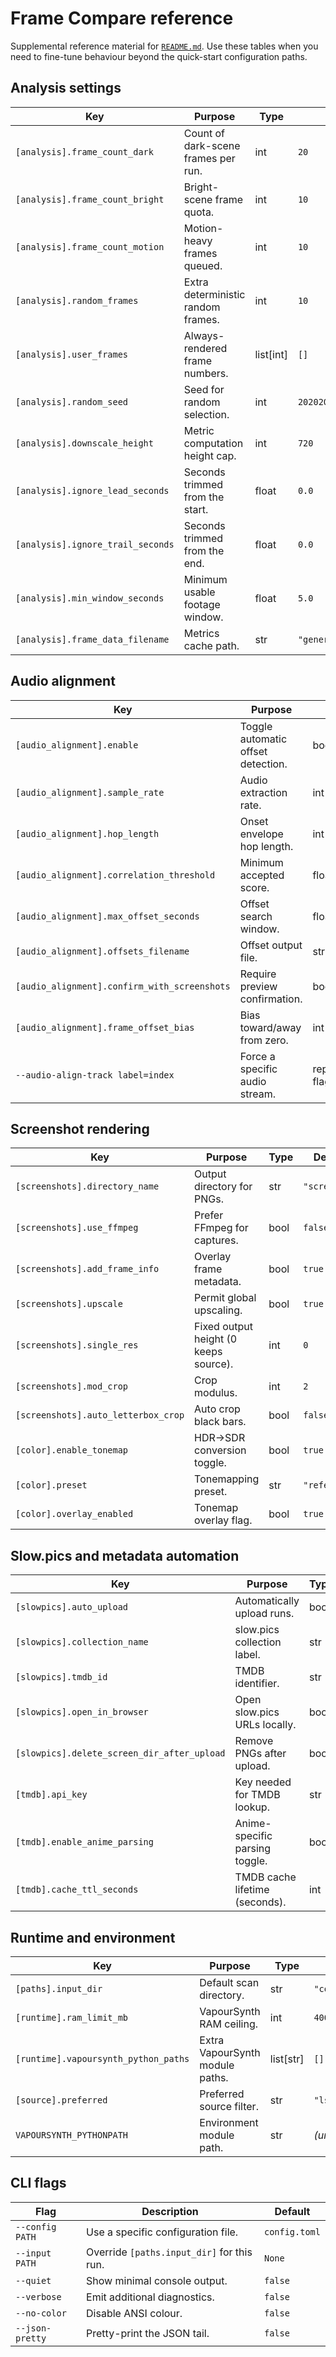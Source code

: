 # Frame Compare reference

Supplemental reference material for [`README.md`](../README.md).
Use these tables when you need to fine-tune behaviour beyond the
quick-start configuration paths.

## Analysis settings

<!-- markdownlint-disable MD013 -->
| Key | Purpose | Type | Default |
| --- | --- | --- | --- |
| `[analysis].frame_count_dark` | Count of dark-scene frames per run. | int | `20` |
| `[analysis].frame_count_bright` | Bright-scene frame quota. | int | `10` |
| `[analysis].frame_count_motion` | Motion-heavy frames queued. | int | `10` |
| `[analysis].random_frames` | Extra deterministic random frames. | int | `10` |
| `[analysis].user_frames` | Always-rendered frame numbers. | list[int] | `[]` |
| `[analysis].random_seed` | Seed for random selection. | int | `20202020` |
| `[analysis].downscale_height` | Metric computation height cap. | int | `720` |
| `[analysis].ignore_lead_seconds` | Seconds trimmed from the start. | float | `0.0` |
| `[analysis].ignore_trail_seconds` | Seconds trimmed from the end. | float | `0.0` |
| `[analysis].min_window_seconds` | Minimum usable footage window. | float | `5.0` |
| `[analysis].frame_data_filename` | Metrics cache path. | str | `"generated.compframes"` |
<!-- markdownlint-restore -->

## Audio alignment

<!-- markdownlint-disable MD013 -->
| Key | Purpose | Type | Default |
| --- | --- | --- | --- |
| `[audio_alignment].enable` | Toggle automatic offset detection. | bool | `false` |
| `[audio_alignment].sample_rate` | Audio extraction rate. | int | `16000` |
| `[audio_alignment].hop_length` | Onset envelope hop length. | int | `512` |
| `[audio_alignment].correlation_threshold` | Minimum accepted score. | float | `0.55` |
| `[audio_alignment].max_offset_seconds` | Offset search window. | float | `12.0` |
| `[audio_alignment].offsets_filename` | Offset output file. | str | `"generated.audio_offsets.toml"` |
| `[audio_alignment].confirm_with_screenshots` | Require preview confirmation. | bool | `true` |
| `[audio_alignment].frame_offset_bias` | Bias toward/away from zero. | int | `1` |
| `--audio-align-track label=index` | Force a specific audio stream. | repeatable flag | `None` |
<!-- markdownlint-restore -->

## Screenshot rendering

<!-- markdownlint-disable MD013 -->
| Key | Purpose | Type | Default |
| --- | --- | --- | --- |
| `[screenshots].directory_name` | Output directory for PNGs. | str | `"screens"` |
| `[screenshots].use_ffmpeg` | Prefer FFmpeg for captures. | bool | `false` |
| `[screenshots].add_frame_info` | Overlay frame metadata. | bool | `true` |
| `[screenshots].upscale` | Permit global upscaling. | bool | `true` |
| `[screenshots].single_res` | Fixed output height (0 keeps source). | int | `0` |
| `[screenshots].mod_crop` | Crop modulus. | int | `2` |
| `[screenshots].auto_letterbox_crop` | Auto crop black bars. | bool | `false` |
| `[color].enable_tonemap` | HDR→SDR conversion toggle. | bool | `true` |
| `[color].preset` | Tonemapping preset. | str | `"reference"` |
| `[color].overlay_enabled` | Tonemap overlay flag. | bool | `true` |
<!-- markdownlint-restore -->

## Slow.pics and metadata automation

<!-- markdownlint-disable MD013 -->
| Key | Purpose | Type | Default |
| --- | --- | --- | --- |
| `[slowpics].auto_upload` | Automatically upload runs. | bool | `true` |
| `[slowpics].collection_name` | slow.pics collection label. | str | `""` |
| `[slowpics].tmdb_id` | TMDB identifier. | str | `""` |
| `[slowpics].open_in_browser` | Open slow.pics URLs locally. | bool | `true` |
| `[slowpics].delete_screen_dir_after_upload` | Remove PNGs after upload. | bool | `true` |
| `[tmdb].api_key` | Key needed for TMDB lookup. | str | `""` |
| `[tmdb].enable_anime_parsing` | Anime-specific parsing toggle. | bool | `true` |
| `[tmdb].cache_ttl_seconds` | TMDB cache lifetime (seconds). | int | `86400` |
<!-- markdownlint-restore -->

## Runtime and environment

<!-- markdownlint-disable MD013 -->
| Key | Purpose | Type | Default |
| --- | --- | --- | --- |
| `[paths].input_dir` | Default scan directory. | str | `"comparison_videos"` |
| `[runtime].ram_limit_mb` | VapourSynth RAM ceiling. | int | `4000` |
| `[runtime].vapoursynth_python_paths` | Extra VapourSynth module paths. | list[str] | `[]` |
| `[source].preferred` | Preferred source filter. | str | `"lsmas"` |
| `VAPOURSYNTH_PYTHONPATH` | Environment module path. | str | *(unset)* |
<!-- markdownlint-restore -->

## CLI flags

<!-- markdownlint-disable MD013 -->
| Flag | Description | Default |
| --- | --- | --- |
| `--config PATH` | Use a specific configuration file. | `config.toml` |
| `--input PATH` | Override `[paths.input_dir]` for this run. | `None` |
| `--quiet` | Show minimal console output. | `false` |
| `--verbose` | Emit additional diagnostics. | `false` |
| `--no-color` | Disable ANSI colour. | `false` |
| `--json-pretty` | Pretty-print the JSON tail. | `false` |
<!-- markdownlint-restore -->
